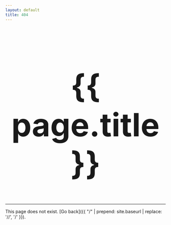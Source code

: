 ```yaml
---
layout: default
title: 404
---
```


<h1 style="font-size: 100px; text-align: center;">{{ page.title }}</h1>
<hr>
This page does not exist. [Go back]({{ "/" | prepend: site.baseurl | replace: '//', '/' }}).